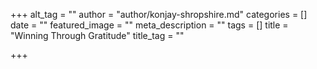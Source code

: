 +++
alt_tag = ""
author = "author/konjay-shropshire.md"
categories = []
date = ""
featured_image = ""
meta_description = ""
tags = []
title = "Winning Through Gratitude"
title_tag = ""

+++
